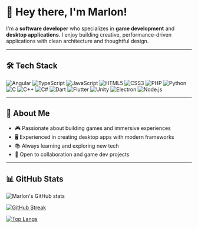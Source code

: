 # 👋 Hey there, I'm Marlon!

I'm a **software developer** who specializes in **game development** and **desktop applications**. I enjoy building creative, performance-driven applications with clean architecture and thoughtful design.

---

## 🛠️ Tech Stack

![Angular](https://img.shields.io/badge/-Angular-DD0031?style=flat&logo=angular&logoColor=white)
![TypeScript](https://img.shields.io/badge/-TypeScript-3178C6?style=flat&logo=typescript&logoColor=white)
![JavaScript](https://img.shields.io/badge/-JavaScript-F7DF1E?style=flat&logo=javascript&logoColor=black)
![HTML5](https://img.shields.io/badge/-HTML5-E34F26?style=flat&logo=html5&logoColor=white)
![CSS3](https://img.shields.io/badge/-CSS3-1572B6?style=flat&logo=css3&logoColor=white)
![PHP](https://img.shields.io/badge/-PHP-777BB4?style=flat&logo=php&logoColor=white)
![Python](https://img.shields.io/badge/-Python-3776AB?style=flat&logo=python&logoColor=white)
![C](https://img.shields.io/badge/-C-00599C?style=flat&logo=c&logoColor=white)
![C++](https://img.shields.io/badge/-C++-00599C?style=flat&logo=c%2B%2B&logoColor=white)
![C#](https://img.shields.io/badge/-C%23-239120?style=flat&logo=c-sharp&logoColor=white)
![Dart](https://img.shields.io/badge/-Dart-0175C2?style=flat&logo=dart&logoColor=white)
![Flutter](https://img.shields.io/badge/-Flutter-02569B?style=flat&logo=flutter&logoColor=white)
![Unity](https://img.shields.io/badge/-Unity-000000?style=flat&logo=unity&logoColor=white)
![Electron](https://img.shields.io/badge/-Electron-47848F?style=flat&logo=electron&logoColor=white)
![Node.js](https://img.shields.io/badge/-Node.js-339933?style=flat&logo=nodedotjs&logoColor=white)

---

## 🚀 About Me

- 🎮 Passionate about building games and immersive experiences
- 🖥️ Experienced in creating desktop apps with modern frameworks
- 📚 Always learning and exploring new tech
- 🤝 Open to collaboration and game dev projects

---

## 📊 GitHub Stats

![Marlon's GitHub stats](https://github-readme-stats.vercel.app/api?username=MarlonWeiss2010&show_icons=true&theme=radical)

[![GitHub Streak](https://streak-stats.demolab.com/?user=MarlonWeiss2010&theme=radical)](https://git.io/streak-stats)

[![Top Langs](https://github-readme-stats.vercel.app/api/top-langs/?username=MarlonWeiss2010&layout=compact&theme=radical)](https://github.com/anuraghazra/github-readme-stats)
